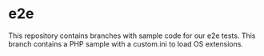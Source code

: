 # e2e

This repository contains branches with sample code for our e2e tests. This branch contains a PHP sample with a custom.ini to load OS extensions.
